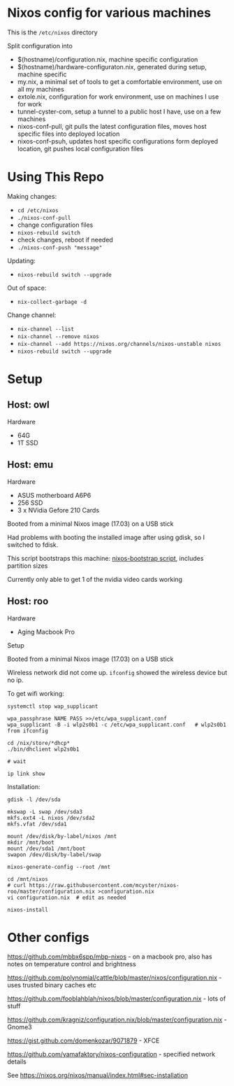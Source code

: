 # Nixos config for various machines

This is the `/etc/nixos` directory 

Split configuration into 
- $(hostname)/configuration.nix, machine specific configuration
- $(hostname)/hardware-configuraton.nix, generated during setup, machine specific
- my.nix, a minimal set of tools to get a comfortable environment, use on all my machines
- extole.nix, configuration for work environment, use on machines I use for work
- tunnel-cyster-com, setup a tunnel to a public host I have, use on a few machines
- nixos-conf-pull, git pulls the latest configuration files, moves host specific files into deployed location
- nixos-conf-psuh, updates host specific configurations form deployed location, git pushes local configuration files

# Using This Repo

Making changes:

* `cd /etc/nixos`
* `./nixos-conf-pull`
* change configuration files
* `nixos-rebuild switch`
* check changes, reboot if needed
* `./nixos-conf-push "message"`

Updating:

*  `nixos-rebuild switch --upgrade`

Out of space:

* `nix-collect-garbage -d`

Change channel:

* `nix-channel --list`
* `nix-channel --remove nixos`
* `nix-channel --add https://nixos.org/channels/nixos-unstable nixos`
* `nixos-rebuild switch --upgrade`

# Setup

## Host: owl

Hardware
- 64G 
- 1T SSD

## Host: emu

Hardware
- ASUS motherboard A6P6
- 256 SSD
- 3 x NVidia Gefore 210 Cards

Booted from a minimal Nixos image (17.03) on a USB stick

Had problems with booting the installed image after using gdisk, so I switched to fdisk.

This script bootstraps this machine: [nixos-bootstrap script](nixos-bootstrap), includes partition sizes

Currently only able to get 1 of the nvidia video cards working

## Host: roo

Hardware
- Aging Macbook Pro

Setup

Booted from a minimal Nixos image (17.03) on a USB stick

Wireless network did not come up. `ifconfig` showed the wireless device but no ip.

To get wifi working:
```
systemctl stop wap_supplicant 

wpa_passphrase NAME PASS >>/etc/wpa_supplicant.conf 
wpa_supplicant -B -i wlp2s0b1 -c /etc/wpa_supplicant.conf   # wlp2s0b1 from ifconfig 

cd /nix/store/*dhcp* 
./bin/dhclient wlp2s0b1 

# wait

ip link show
```

Installation:
```
gdisk -l /dev/sda

mkswap -L swap /dev/sda3
mkfs.ext4 -L nixos /dev/sda2
mkfs.vfat /dev/sda1

mount /dev/disk/by-label/nixos /mnt
mkdir /mnt/boot
mount /dev/sda1 /mnt/boot
swapon /dev/disk/by-label/swap

mixos-generate-config --root /mnt

cd /mnt/nixos
# curl https://raw.githubusercontent.com/mcyster/nixos-roo/master/configuration.nix >configuration.nix
vi configuration.nix  # edit as needed

nixos-install
```

# Other configs

<https://github.com/mbbx6spp/mbp-nixos> - on a macbook pro, also has notes on temperature control and brightness

<https://github.com/polynomial/cattle/blob/master/nixos/configuration.nix> - uses trusted binary caches etc

<https://github.com/fooblahblah/nixos/blob/master/configuration.nix> - lots of stuff

<https://github.com/kragniz/configuration.nix/blob/master/configuration.nix> - Gnome3

<https://gist.github.com/domenkozar/9071879> - XFCE

<https://github.com/yamafaktory/nixos-configuration> - specified network details

See <https://nixos.org/nixos/manual/index.html#sec-installation>


